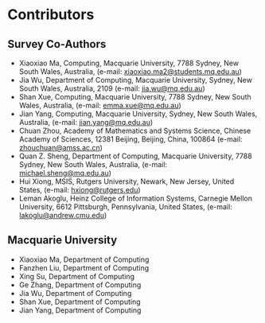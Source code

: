 # Contributors

## Survey Co-Authors
- Xiaoxiao Ma, Computing, Macquarie University, 7788 Sydney, New South Wales, Australia, (e-mail: xiaoxiao.ma2@students.mq.edu.au)  
- Jia Wu, Department of Computing, Macquarie University, Sydney, New South Wales, Australia, 2109 (e-mail: jia.wu@mq.edu.au)  
- Shan Xue, Computing, Macquarie University, 7788 Sydney, New South Wales, Australia, (e-mail: emma.xue@mq.edu.au)  
- Jian Yang, Computing, Macquarie University, Sydney, New South Wales, Australia, (e-mail: jian.yang@mq.edu.au)  
- Chuan Zhou, Academy of Mathematics and Systems Science, Chinese Academy of Sciences, 12381 Beijing, Beijing, China, 100864 (e-mail: zhouchuan@amss.ac.cn)  
- Quan Z. Sheng, Department of Computing, Macquarie University, 7788 Sydney, New South Wales, Australia, (e-mail: michael.sheng@mq.edu.au)  
- Hui Xiong, MSIS, Rutgers University, Newark, New Jersey, United States, (e-mail: hxiong@rutgers.edu)  
- Leman Akoglu, Heinz College of Information Systems, Carnegie Mellon University, 6612 Pittsburgh, Pennsylvania, United States, (e-mail: lakoglu@andrew.cmu.edu)

## Macquarie University
- Xiaoxiao Ma, Department of Computing
- Fanzhen Liu, Department of Computing
- Xing Su, Department of Computing
- Ge Zhang, Department of Computing
- Jia Wu, Department of Computing
- Shan Xue, Department of Computing
- Jian Yang, Department of Computing
